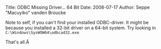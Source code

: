 Title: ODBC Missing Driver... 64 Bit
Date: 2008-07-17
Author: Seppe "Macuyiko" vanden Broucke

Note to self, if you can't find your installed ODBC-driver. It might be because you installed a 32-bit driver on a 64-bit system. Try looking in `C:\Windows\SysWOW64\odbcad32.exe`

That's all.Â

